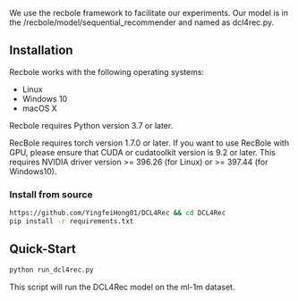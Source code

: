 We use the recbole framework to facilitate our experiments. Our model is in the /recbole/model/sequential_recommender and named as dcl4rec.py. 

## Installation

Recbole works with the following operating systems:

* Linux
* Windows 10
* macOS X

Recbole requires Python version 3.7 or later.

RecBole requires torch version 1.7.0 or later. If you want to use RecBole with GPU,
please ensure that CUDA or cudatoolkit version is 9.2 or later.
This requires NVIDIA driver version >= 396.26 (for Linux) or >= 397.44 (for Windows10).

### Install from source
```bash
https://github.com/YingfeiHong01/DCL4Rec && cd DCL4Rec
pip install -r requirements.txt
```

## Quick-Start
```bash
python run_dcl4rec.py
```

This script will run the DCL4Rec model on the ml-1m dataset.
